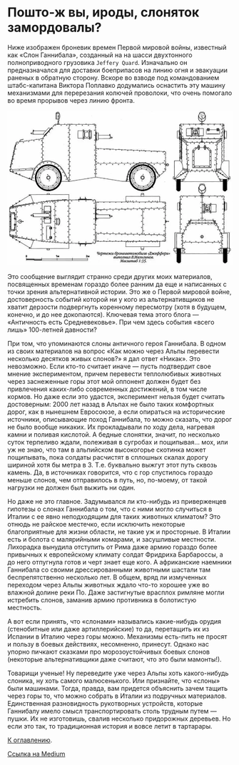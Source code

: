 # Пошто-ж вы, ироды, слоняток замордовалы?

Ниже изображен броневик времен Первой мировой войны, известный как «Слон Ганнибала», созданный на на шасси двухтонного полноприводного грузовика `Jeffery Quard`. Изначально он предназначался для доставки боеприпасов на линию огня и эвакуации раненых в обратную сторону. Вскоре во взводе под командованием штабс-капитана Виктора Поплавко додумались оснастить эту машину механизмами для перерезания колючей проволоки, что очень помогало во время прорывов через линию фронта.

<img src="img/slon.webp" alt="броневик «Слон Ганнибала»">

Это сообщение выглядит странно среди других моих материалов, посвященных временам гораздо более ранним да еще и написанных с точки зрения альтернативной истории. Это же о Первой мировой войне, достоверность событий которой ни у кого из альтернативщиков не хватит дерзости подвергнуть коренному пересмотру (хотя в будущем, конечно, и до нее докопаются). Ключевая тема этого блога — «Античность есть Средневековье». При чем здесь события «всего лишь» 100-летней давности?

При том, что упоминаются слоны античного героя Ганнибала. В одном из своих материалов на вопрос «Как можно через Альпы перевести несколько десятков живых слонов?» я дал ответ «Никак». Это невозможно. Если кто-то считает иначе — пусть подтвердит свое мнение экспериментом, причем перевести теплолюбивых животных через заснеженные горы этот мой оппонент должен будет без привлечения каких-либо современных достижений, в том числе кормов. Но даже если это удастся, эксперимент нельзя будет считать достоверным: 2000 лет назад в Альпах не было таких комфортных дорог, как в нынешнем Евросоюзе, а если опираться на исторические источники, описывающие поход Ганнибала, то можно сказать, что дорог не было вообще никаких. Их прокладывали по ходу дела, нагревая камни и поливая кислотой. А бедные слонятки, значит, по несколько суток терпеливо ждали, полеживая в сугробах и пощипывая… мох, или уж не знаю, что там в альпийском высокогорье скотинка может пощипывать, пока солдаты расчистят в сплошных скалах дорогу шириной хотя бы метра в 3. Т.е. буквально выжгут этот путь сквозь камень. Да, в источниках говорится, что с гор спустилось гораздо меньше слонов, чем отправилось в путь, но, по-моему, от такой нагрузки не должен был выжить ни один.

Но даже не это главное. Задумывался ли кто-нибудь из приверженцев гипотезы о слонах Ганнибала о том, что с ними могло случиться в Италии с ее явно неподходящим для таких животных климатом? Это отнюдь не райское местечко, если исключить некоторые благоприятные для жизни области, не такие уж и просторные. В Италии есть и болота с малярийными комарами, и засушливые местности. Лихорадка вынудила отступить от Рима даже армию гораздо более привычных к европейскому климату солдат Фридриха Барбароссы, а до него отпугнула готов и черт знает еще кого. А африканские наемники Ганнибала со своими дрессированными животными шастали там беспрепятственно несколько лет. В общем, вряд ли измученных переходом через Альпы животных ждало что-то хорошее уже во влажной долине реки По. Даже застигнутые врасплох римляне могли истребить слонов, заманив армию противника в болотистую местность.

А вот если принять, что «слонами» назывались какие-нибудь орудия (стенобитные или даже артиллерийские) то да, перетащить их из Испании в Италию через горы можно. Механизмы есть-пить не просят и пользу в боевых действиях, несомненно, принесут. Однако нас упорно пичкают сказками про морозоустойчивых боевых слонов (некоторые альтернативщики даже считают, что это были мамонты!).

Товарищи ученые! Ну переведите уже через Альпы хоть какого-нибудь слоника, ну хоть самого малюсенького. Или признайте, что «слоны» были машинами. Тогда, правда, вам придется объяснить зачем тащить через горы то, что можно собрать в Италии из подручных материалов. Единственная разновидность рукотворных устройств, которые Ганнибалу имело смысл транспортировать столь трудным путем — пушки. Их не изготовишь, свалив несколько придорожных деревьев. Но если это так, то традиционная история и вовсе летит в тартарары.

[К оглавлению](/#toc).

[Ссылка на Medium](https://yababay.medium.com/%D1%80%D0%BE%D1%81%D1%81%D0%B8%D1%8F-%D1%80%D0%BE%D0%B4%D0%B8%D0%BD%D0%B0-%D1%81%D0%BB%D0%BE%D0%BD%D0%BE%D0%B2-fff5456a6603)
